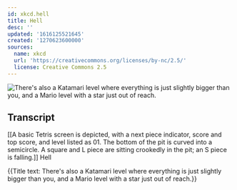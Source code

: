 ```yaml
---
id: xkcd.hell
title: Hell
desc: ''
updated: '1616125521645'
created: '1270623600000'
sources:
  name: xkcd
  url: 'https://creativecommons.org/licenses/by-nc/2.5/'
  license: Creative Commons 2.5
---
```

![There's also a Katamari level where everything is just slightly bigger than you, and a Mario level with a star just out of reach.](https://imgs.xkcd.com/comics/hell.png)

## Transcript
[[A basic Tetris screen is depicted, with a next piece indicator, score and top score, and level listed as 01. The bottom of the pit is curved into a semicircle. A square and L piece are sitting crookedly in the pit; an S piece is falling.]]
Hell

{{Title text: There's also a Katamari level where everything is just slightly bigger than you, and a Mario level with a star just out of reach.}}
